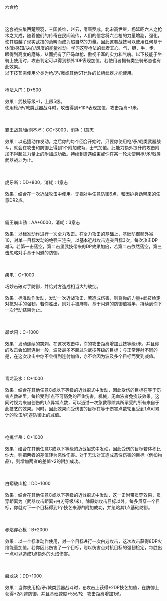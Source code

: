 <title>六合枪</title>
<meta name="GENERATOR" content="WinCHM">
<meta http-equiv="Content-Type" content="text/html; charset=gb2312">
<br>六合枪
<br>
<br> 
<br>
<br>这套战技集西楚项羽，三国姜维，赵云，隋唐罗成，北宋高世继，杨延昭六人之枪术之大成，随着他们的传奇在民间流传，人们的信念将六合枪的力量增副，强化，使其超越了现实武技的范畴而成为超自然的力量。因此这套战技可以使用任何基于体魄/感知/决心/风度的能量推动。学习这套枪法的武者其心，气，胆，手，步，眼得到高度的磨练，从而拥有了匹马单枪，傲视千军的实力和气魄。以下技能于坐骑上使用时，攻击判定可以得到额外1DP表现加值，若使用者拥有类坐骑形态也有此效果。
<br>以下技艺需使用分类为枪/矛/戟或其他ST允许的长柄武器才能使用。
<br> 
<br>
<br>枪法入门：D+500
<br>
<br>效果：武技等级+1，上限5级。
<br>使用枪/矛/戟类武器战斗时，攻击得到+1DP表现加值，攻击距离+1米。
<br>
<br> 
<br>
<br>霸王战意/金刚不坏：CC+3000，消耗：1意志
<br>
<br>效果：以迅捷动作发动。之后你的每个回合开始时，只要你使用枪/矛/戟类武器战斗，就会在攻击和防御上得到1个附加成功，士气加值。此能力额外提升的攻击附加不得超过力量上的附加成功数。持续到遭遇结束或你在某一轮未使用枪/矛/戟类武器战斗为止。
<br>
<br>
<br>
<br>虎牙断：DD+800，消耗：1意志
<br>
<br>效果：结合在一次近战攻击中使用。无视对手任意防御6点，和因护身劲带来的任意DR2点。
<br>
<br> 
<br>
<br>霸王崩山劲：AA+6000，消耗：3意志
<br>
<br>效果：以标准动作进行一次全力攻击。在全力攻击的基础上，基础防御额外减10，对单一目标发动的绝强三连突，以基本近战攻击连突目标3次，每次攻击DP减5。若第一击落空，第二击里武技带来的DP效果加倍，若第二击依然落空，第三击忽略对手基于闪避的防御。
<br>
<br> 
<br>
<br>疾电：C+1000
<br>
<br>巧妙击破对手防御，并给对方造成相当大的破绽。
<br>
<br>效果：标准动作发动，发动一次近战攻击，若造成伤害，则将你的力量+武技检定对抗对手的强韧，若你胜出，则对手被麻痹，基于闪避的防御值减半，持续到你下一次行动结束为止。
<br>
<br> 
<br>
<br>昴龙闪：C+1000
<br>
<br>效果：发动连续的突刺。在这次攻击中，你的攻击距离增加武技等级/米，并且你的攻击会如同连射一般，波及最多不超过你武技等级的目标；与正常连射不同的是，在这次攻击中你不会得到连射加值，亦不会因为波及多个目标而受到减值。
<br>
<br> 
<br>
<br>青龙汲水：C+1000
<br>
<br>效果：结合在其他任意C或以下等级的近战招式中发动，因此受伤的目标在等于伤害点数轮里，每轮受到1点不可豁免的严重伤害，机械，无血液者免疫该效果。这同时视为来自创伤的1点异常点数，可以通过一次急救移除其所承受的所有来自于此技艺的效果。同时，因此效果而受伤害的目标在等于伤害点数轮里受到1点可累计的攻击/闪避防御上的减值。
<br>
<br> 
<br>
<br>枪挑华岳：C+1000
<br>
<br>效果：结合在其他任意C或以下等级的近战招式中发动，因此受伤的目标若体积比你大，则把两者的差值转为恶性伤害。对于无法对其造成恶性伤害的目标（例如物品），则增加两者的差值×2的附加成功。
<br>
<br> 
<br>
<br>白蟒破山枪：DD+1000
<br>
<br>效果：结合在其他任意C或以下等级的近战招式中发动，这一击附带贯穿效果，贯穿距离为（武器攻击距离+白刃等级/米）。除原始攻击目标以外，每多贯穿一个目标，你就对下一个目标得到1个技艺来源的附加成功，并忽略其1点基础防御。
<br>
<br> 
<br>
<br>赤焰穿心枪：B+2000
<br>
<br>效果：以一个标准动作使用，对一个目标进行一次白刃攻击，这次攻击获得8DP火焰能量加值。若你因此伤害了一个目标，则以伤害点对抗目标的强韧检定，每胜出一点可以造成1点额外的火焰伤害。
<br>
<br> 
<br>
<br>磐龙决：DD+1000
<br>
<br>效果：当你使用枪/矛/戟类武器战斗时，在攻击上获得+2DP技艺加值，在防御上获得+2闪避防御，并且基础速度+5米/轮，攻击距离增加1米。